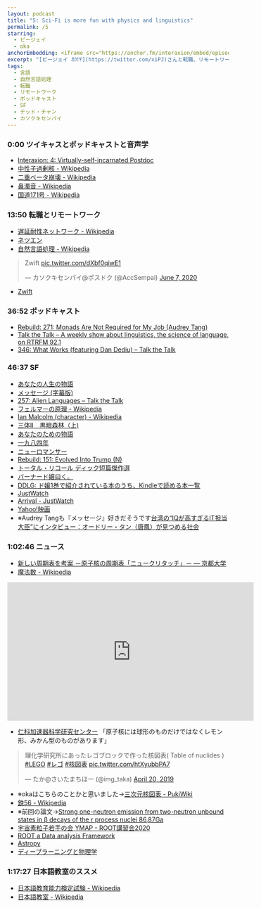 ```yaml
---
layout: podcast
title: "5: Sci-Fi is more fun with physics and linguistics"
permalink: /5
starring:
  - ピージェイ
  - oka
anchorEmbedding: <iframe src="https://anchor.fm/interaxion/embed/episodes/5-Sci-Fi-is-more-fun-with-physics-and-linguistics-efjbci" height="102px" width="400px" frameborder="0" scrolling="no"></iframe>
excerpt: "[ピージェイ 𐀠𐀋𐀂](https://twitter.com/xiPJ)さんと転職、リモートワーク、SFなどについて話しました。"
tags:
  - 言語
  - 自然言語処理
  - 転職
  - リモートワーク
  - ポッドキャスト
  - SF
  - テッド・チャン
  - カソクキセンパイ
---
```


### 0:00 ツイキャスとポッドキャストと音声学

- [Interaxion: 4: Virtually-self-incarnated Postdoc](https://interaxion.page.link/ep4)
- [中性子過剰核 - Wikipedia](https://i8n.page.link/iDzQ)
- [二重ベータ崩壊 - Wikipedia](https://i8n.page.link/Fc4u)
- [鼻濁音 - Wikipedia](https://i8n.page.link/3Xou)
- [国道171号 - Wikipedia](https://i8n.page.link/rM3L)

### 13:50 転職とリモートワーク 

- [遅延耐性ネットワーク - Wikipedia](https://i8n.page.link/LbNr)
- [ネツエン](https://i8n.page.link/1ux2)
- [自然言語処理 - Wikipedia](https://i8n.page.link/nMQh)

<blockquote class="twitter-tweet"><p lang="de" dir="ltr">Zwift <a href="https://t.co/dXbf0qiwE1">pic.twitter.com/dXbf0qiwE1</a></p>&mdash; カソクキセンパイ@ポスドク (@AccSempai) <a href="https://twitter.com/AccSempai/status/1269555891323297793?ref_src=twsrc%5Etfw">June 7, 2020</a></blockquote> <script async src="https://platform.twitter.com/widgets.js" charset="utf-8"></script>

- [Zwift](https://zwift.com/ja)

### 36:52 ポッドキャスト

- [Rebuild: 271: Monads Are Not Required for My Job (Audrey Tang)](https://rebuild.fm/271/)
- [Talk the Talk – A weekly show about linguistics, the science of language, on RTRFM 92.1](https://i8n.page.link/Zmya)
- [346: What Works (featuring Dan Dediu) – Talk the Talk](https://i8n.page.link/82AY)

### 46:37 SF

- [あなたの人生の物語](https://amzn.to/3d6OkVz)
- [メッセージ (字幕版)](https://amzn.to/3d2XDG7)
- [257: Alien Languages – Talk the Talk](https://i8n.page.link/ovfB)
- [フェルマーの原理 - Wikipedia](https://i8n.page.link/urPb)
- [Ian Malcolm (character) - Wikipedia](https://interaxion.page.link/LP53)
- [三体Ⅱ　黒暗森林（上)](https://amzn.to/2Y23dVd)
- [あなたのための物語](https://amzn.to/30Q3FHW)
- [一九八四年](https://amzn.to/37tANpW)
- [ニューロマンサー](https://amzn.to/2BaKSvS)
- [Rebuild: 151: Evolved Into Trump (N)](https://i8n.page.link/WzTi)
- [トータル・リコール ディック短篇傑作選](https://amzn.to/3d9Jebv)
- [バーナード嬢曰く。](https://amzn.to/3hsKucO)
- [DDLG: ド嬢1巻で紹介されている本のうち、Kindleで読める本一覧](https://i8n.page.link/KvJh)
- [JustWatch](https://i8n.page.link/JkwE)
- [Arrival - JustWatch](https://interaxion.page.link/FGYB)
- [Yahoo!映画](https://i8n.page.link/U3Mf)
- ※Audrey Tangも『メッセージ』好きだそうです[台湾の“IQが高すぎるIT担当大臣”にインタビュー：オードリー・タン（唐鳳）が見つめる社会](https://interaxion.page.link/89eQ)

### 1:02:46 ニュース

- [新しい周期表を考案 －原子核の周期表「ニュークリタッチ」－ — 京都大学](https://interaxion.page.link/Rdse)
- [魔法数 - Wikipedia](https://i8n.page.link/gBMb)

<iframe width="560" height="315" src="https://www.youtube.com/embed/J9nms2Ygs8k" frameborder="0" allow="accelerometer; autoplay; clipboard-write; encrypted-media; gyroscope; picture-in-picture" allowfullscreen></iframe>

- [仁科加速器科学研究センター](https://i8n.page.link/Xcok) 「原子核には球形のものだけではなくレモン形、みかん型のものがあります」

<blockquote class="twitter-tweet"><p lang="ja" dir="ltr">理化学研究所にあったレゴブロックで作った核図表( Table of nuclides ) <a href="https://twitter.com/hashtag/LEGO?src=hash&amp;ref_src=twsrc%5Etfw">#LEGO</a> <a href="https://twitter.com/hashtag/%E3%83%AC%E3%82%B4?src=hash&amp;ref_src=twsrc%5Etfw">#レゴ</a> <a href="https://twitter.com/hashtag/%E6%A0%B8%E5%9B%B3%E8%A1%A8?src=hash&amp;ref_src=twsrc%5Etfw">#核図表</a> <a href="https://t.co/htXyubbPA7">pic.twitter.com/htXyubbPA7</a></p>&mdash; たか@さいたまちほー (@img_taka) <a href="https://twitter.com/img_taka/status/1119557151091900417?ref_src=twsrc%5Etfw">April 20, 2019</a></blockquote> <script async src="https://platform.twitter.com/widgets.js" charset="utf-8"></script>

- ※okaはこちらのことかと思いました→[三次元核図表 - PukiWiki](https://interaxion.page.link/29hQ)
- [鉄56 - Wikipedia](https://i8n.page.link/MxTC)
- ※前回の論文→[Strong one-neutron emission from two-neutron unbound states in β decays of the r process nuclei 86,87Ga](https://i8n.page.link/3Jqf)
- [宇宙素粒子若手の会 YMAP - ROOT講習会2020](https://i8n.page.link/caJf)
- [ROOT a Data analysis Framework](https://root.cern.ch)
- [Astropy](https://www.astropy.org)
- [ディープラーニングと物理学](https://amzn.to/3e1qVq8)

### 1:17:27 日本語教室のススメ

- [日本語教育能力検定試験 - Wikipedia](https://i8n.page.link/SV2N)
- [日本語教室 - Wikipedia](https://i8n.page.link/dqkc)
